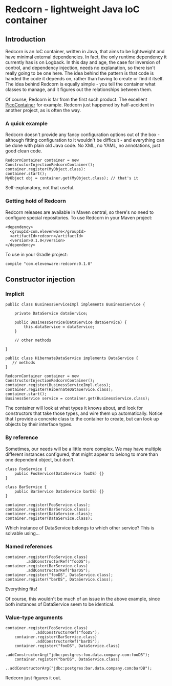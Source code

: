 # Redcorn - lightweight Java IoC container

## Introduction

Redcorn is an IoC container, written in Java, that aims to be lightweight and have minimal external dependencies. In fact, the only runtime dependency it currently has is on Logback. In this day and age, the case for inversion of control, and dependency injection, needs no explanation, so there isn't really going to be one here. The idea behind the pattern is that code is handed the code it depends on, rather than having to create or find it itself. The idea behind Redcorn is equally simple - you tell the container what classes to manage, and it figures out the relationships between them.

Of course, Redcorn is far from the first such product. The excellent [PicoContainer](http://picocontainer.codehaus.org) for example. Redcorn just happened by half-accident in another project, as is often the way. 

### A quick example

Redcorn doesn't provide any fancy configuration options out of the box - although fitting configuration to it wouldn't be difficult - and everything can be done with plain old Java code. No XML, no YAML, no annotations, just good clean code.

    RedcornContainer container = new ConstructorInjectionRedcornContainer();
    container.register(MyObject.class):
    container.start();
    MyObject obj = container.get(MyObject.class); // that's it
    
Self-explanatory, not that useful.

### Getting hold of Redcorn

Redcorn releases are available in Maven central, so there's no need to configure special repositories. To use Redcorn in your Maven project:

    <dependency>
      <groupId>com.elevenware</groupId>
      <artifactId>redcorn</artifactId>
      <version>0.1.0</version>
    </dependency>
    
To use in your Gradle project:

    compile "com.elevenware:redcorn:0.1.0"

## Constructor injection

### Implicit

    public class BusinessServiceImpl implements BusinessService {
      
        private DataService dataService;
        
        public BusinessService(DataService dataService) {
            this.dataService = dataService;
        }
        
        // other methods
        
    }
    
    public class HibernateDataService implements DataService {
       // methods
    }
    
    RedcornContainer container = new ConstructorInjectionRedcornContainer();
    container.register(BusinessServiceImpl.class);
    container.register(HibernateDataService.class);
    container.start();
    BusinessService service = container.get(BusinessService.class);
    
The container will look at what types it knows about, and look for constructors that take those types, and wire them up automatically. Notice that I provide a concrete class to the container to create, but can look up objects by their interface types.    

### By reference

Sometimes, our needs will be a little more complex. We may have multiple different instances configured, that might appear to belong to more than one dependent object, but don't.

    class FooService {
        public FooService(DataService fooDS) {}
    }
    
    class BarService {
        public BarService DataService barDS) {}
    }
    
    container.register(FooService.class);
    container.register(BarService.class);
    container.register(DataService.class);
    container.register(DataService.class);
 
Which instance of DataService belongs to which other service? This is solvable using...

### Named references
    
    container.register(FooService.class)
             .addConstructorRef("fooDS");
    container.register(BarService.class)
             .addConstructorRef("barDS");
    container.register("fooDS", DataService.class);
    container.register("barDS", DataService.class);
    
Everything fits!

Of course, this wouldn't be much of an issue in the above example, since both instances of DataService seem to be identical.

### Value-type arguments

    container.register(FooService.class)
                 .addConstructorRef("fooDS");
        container.register(BarService.class)
                 .addConstructorRef("barDS");
        container.register("fooDS", DataService.class)
                 .addConstructorArg("jdbc:postgres:foo.data.company.com:fooDB");
        container.register("barDS", DataService.class)
                 ..addConstructorArg("jdbc:postgres:bar.data.company.com:barDB");
    
Redcorn just figures it out.
